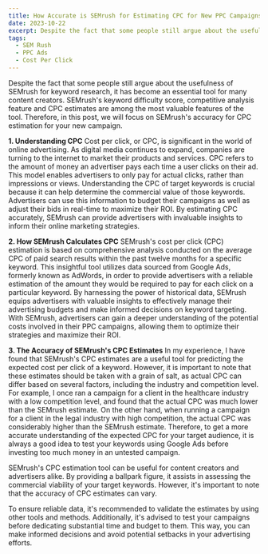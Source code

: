 ```yaml
---
title: How Accurate is SEMrush for Estimating CPC for New PPC Campaigns?
date: 2023-10-22
excerpt: Despite the fact that some people still argue about the usefulness of SEMrush for keyword research, it has become an essential tool for many content creators. SEMrush's keyword difficulty score, competitive analysis feature and CPC estimates are among the most valuable features of the tool.
tags:
  - SEM Rush
  - PPC Ads
  - Cost Per Click
---
```


Despite the fact that some people still argue about the usefulness of SEMrush for keyword research, it has become an essential tool for many content creators. SEMrush's keyword difficulty score, competitive analysis feature and CPC estimates are among the most valuable features of the tool. Therefore, in this post, we will focus on SEMrush's accuracy for CPC estimation for your new campaign.

<!-- excerpt -->

**1\. Understanding CPC** Cost per click, or CPC, is significant in the world of online advertising. As digital media continues to expand, companies are turning to the internet to market their products and services. CPC refers to the amount of money an advertiser pays each time a user clicks on their ad. This model enables advertisers to only pay for actual clicks, rather than impressions or views. Understanding the CPC of target keywords is crucial because it can help determine the commercial value of those keywords. Advertisers can use this information to budget their campaigns as well as adjust their bids in real-time to maximize their ROI. By estimating CPC accurately, SEMrush can provide advertisers with invaluable insights to inform their online marketing strategies.

**2\. How SEMrush Calculates CPC** SEMrush's cost per click (CPC) estimation is based on comprehensive analysis conducted on the average CPC of paid search results within the past twelve months for a specific keyword. This insightful tool utilizes data sourced from Google Ads, formerly known as AdWords, in order to provide advertisers with a reliable estimation of the amount they would be required to pay for each click on a particular keyword. By harnessing the power of historical data, SEMrush equips advertisers with valuable insights to effectively manage their advertising budgets and make informed decisions on keyword targeting. With SEMrush, advertisers can gain a deeper understanding of the potential costs involved in their PPC campaigns, allowing them to optimize their strategies and maximize their ROI.

**3\. The Accuracy of SEMrush's CPC Estimates** In my experience, I have found that SEMrush's CPC estimates are a useful tool for predicting the expected cost per click of a keyword. However, it is important to note that these estimates should be taken with a grain of salt, as actual CPC can differ based on several factors, including the industry and competition level. For example, I once ran a campaign for a client in the healthcare industry with a low competition level, and found that the actual CPC was much lower than the SEMrush estimate. On the other hand, when running a campaign for a client in the legal industry with high competition, the actual CPC was considerably higher than the SEMrush estimate. Therefore, to get a more accurate understanding of the expected CPC for your target audience, it is always a good idea to test your keywords using Google Ads before investing too much money in an untested campaign.

SEMrush's CPC estimation tool can be useful for content creators and advertisers alike. By providing a ballpark figure, it assists in assessing the commercial viability of your target keywords. However, it's important to note that the accuracy of CPC estimates can vary.

To ensure reliable data, it's recommended to validate the estimates by using other tools and methods. Additionally, it's advised to test your campaigns before dedicating substantial time and budget to them. This way, you can make informed decisions and avoid potential setbacks in your advertising efforts.
